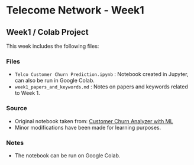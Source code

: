 # Telecome Network - Week1

## Week1 / Colab Project
This week includes the following files:

### Files
- `Telco Customer Churn Prediction.ipynb` : Notebook created in Jupyter, can also be run in Google Colab.
- `week1_papers_and_keywords.md` : Notes on papers and keywords related to Week 1.

### Source
- Original notebook taken from: [Customer Churn Analyzer with ML](https://github.com/grknc/Customer-Churn-Analyzer-with-ML)
- Minor modifications have been made for learning purposes.

### Notes
- The notebook can be run on Google Colab.
